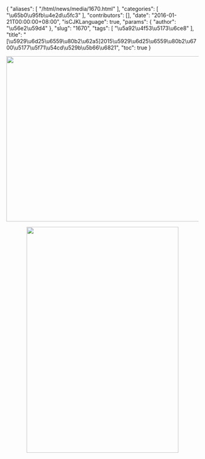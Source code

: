 {
    "aliases": [
        "/html/news/media/1670.html"
    ],
    "categories": [
        "\u65b0\u95fb\u4e2d\u5fc3"
    ],
    "contributors": [],
    "date": "2016-01-21T00:00:00+08:00",
    "isCJKLanguage": true,
    "params": {
        "author": "\u56e2\u59d4"
    },
    "slug": "1670",
    "tags": [
        "\u5a92\u4f53\u5173\u6ce8"
    ],
    "title": "[\u5929\u6d25\u6559\u80b2\u62a5]2015\u5929\u6d25\u6559\u80b2\u6700\u5177\u5f71\u54cd\u529b\u5b66\u6821",
    "toc": true
}


<img
    src="https://cdn.tfls.online/mirror/full/fe0f1385b5abec50bcd5718fc5b91821d1d98790.jpg"
    style="display:block;margin-left:auto;margin-right:auto;"
    decoding="async"
    fetchpriority="auto"
    loading="lazy"
    height="434"
    width="566"
/>





<img
    src="https://cdn.tfls.online/mirror/full/8a5e38083a32f8f487c827480250a64dead76db0.jpg"
    style="display:block;margin-left:auto;margin-right:auto;"
    decoding="async"
    fetchpriority="auto"
    loading="lazy"
    height="593"
    width="398"
/>



